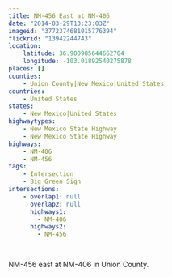 ```yaml
---
title: NM-456 East at NM-406
date: "2014-03-29T13:23:03Z"
imageid: "3772374681015776394"
flickrid: "13942244743"
location:
    latitude: 36.900985644662704
    longitude: -103.01892540275878
places: []
counties:
    - Union County|New Mexico|United States
countries:
    - United States
states:
    - New Mexico|United States
highwaytypes:
    - New Mexico State Highway
    - New Mexico State Highway
highways:
    - NM-406
    - NM-456
tags:
    - Intersection
    - Big Green Sign
intersections:
    - overlap1: null
      overlap2: null
      highways1:
        - NM-406
      highways2:
        - NM-456

---
```

NM-456 east at NM-406 in Union County.
